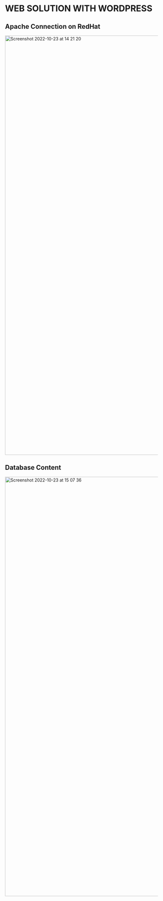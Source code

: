 # WEB SOLUTION WITH WORDPRESS

## Apache Connection on RedHat
<img width="1377" alt="Screenshot 2022-10-23 at 14 21 20" src="https://user-images.githubusercontent.com/58548431/197691107-db0d4902-1161-4606-9857-32bcef5a9ad8.png">


## Database Content
<img width="1377" alt="Screenshot 2022-10-23 at 15 07 36" src="https://user-images.githubusercontent.com/58548431/197691198-98253f16-7291-438b-9dc7-8b8b82a30e5b.png">
